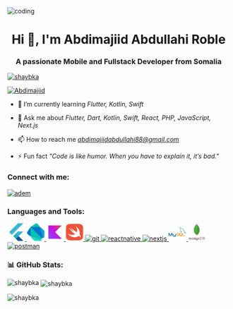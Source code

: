 <img align="top" alt="coding" src="https://user-images.githubusercontent.com/109351602/202650321-7f4da361-f98f-4345-8df4-adf352a11322.gif">
<h1 align="center">Hi 👋, I'm Abdimajiid Abdullahi Roble</h1>
<h3 align="center">A passionate Mobile and Fullstack Developer from Somalia</h3>



<p align="left"> <a href="https://github.com/ryo-ma/github-profile-trophy"><img src="https://github-profile-trophy.vercel.app/?username=shaybka" alt="shaybka" /></a> </p>

<p align="left"> <a href="https://www.linkedin.com/feed/" target="blank"><img src="https://img.shields.io/twitter/follow/Abdimajiid?logo=twitter&style=for-the-badge" alt="Abdimajiid" /></a> </p>


- 🌱 I’m currently learning *Flutter, Kotlin, Swift*

- 💬 Ask me about *Flutter, Dart, Kotlin, Swift, React, PHP, JavaScript, Next.js*

- 📫 How to reach me *abdimajiidabdullahi88@gmail.com*

- ⚡ Fun fact *"Code is like humor. When you have to explain it, it’s bad."*

<h3 align="left">Connect with me:</h3>
<p align="left">
<a href="https://twitter.com/adem" target="blank">
  <img align="center" src="https://raw.githubusercontent.com/rahuldkjain/github-profile-readme-generator/master/src/images/icons/Social/twitter.svg" alt="adem" height="30" width="40" />
</a>
</p>

<h3 align="left">Languages and Tools:</h3>
<p align="left">
  <a href="https://flutter.dev/" target="_blank" rel="noreferrer">
    <img src="https://raw.githubusercontent.com/devicons/devicon/master/icons/flutter/flutter-original.svg" alt="flutter" width="40" height="40"/>
  </a>
  <a href="https://dart.dev/" target="_blank" rel="noreferrer">
    <img src="https://raw.githubusercontent.com/devicons/devicon/master/icons/dart/dart-original.svg" alt="dart" width="40" height="40"/>
  </a>
  <a href="https://developer.android.com/kotlin" target="_blank" rel="noreferrer">
    <img src="https://raw.githubusercontent.com/devicons/devicon/master/icons/kotlin/kotlin-original.svg" alt="kotlin" width="40" height="40"/>
  </a>
  <a href="https://developer.apple.com/swift/" target="_blank" rel="noreferrer">
    <img src="https://raw.githubusercontent.com/devicons/devicon/master/icons/swift/swift-original.svg" alt="swift" width="40" height="40"/>
  </a>
 
  <a href="https://git-scm.com/" target="_blank" rel="noreferrer">
    <img src="https://www.vectorlogo.zone/logos/git-scm/git-scm-icon.svg" alt="git" width="40" height="40"/>
  </a>
  <a href="https://reactnative.dev/" target="_blank" rel="noreferrer">
    <img src="https://reactnative.dev/img/header_logo.svg" alt="reactnative" width="40" height="40"/>
  </a>
  <a href="https://nextjs.org/" target="_blank" rel="noreferrer">
    <img src="https://cdn.worldvectorlogo.com/logos/nextjs-2.svg" alt="nextjs" width="40" height="40"/>
  </a>
  <a href="https://www.mysql.com/" target="_blank" rel="noreferrer">
    <img src="https://raw.githubusercontent.com/devicons/devicon/master/icons/mysql/mysql-original-wordmark.svg" alt="mysql" width="40" height="40"/>
  </a>
  <a href="https://www.mongodb.com/" target="_blank" rel="noreferrer">
    <img src="https://raw.githubusercontent.com/devicons/devicon/master/icons/mongodb/mongodb-original-wordmark.svg" alt="mongodb" width="40" height="40"/>
  </a>
  <a href="https://www.postman.com/" target="_blank" rel="noreferrer">
    <img src="https://www.vectorlogo.zone/logos/getpostman/getpostman-icon.svg" alt="postman" width="40" height="40"/>
  </a>
</p>

<h3 align="left">📊 GitHub Stats:</h3>
<p><img align="left" src="https://github-readme-stats.vercel.app/api/top-langs?username=shaybka&show_icons=true&locale=en&layout=compact" alt="shaybka" /></p>

<p>&nbsp;<img align="center" src="https://github-readme-stats.vercel.app/api?username=shaybka&show_icons=true&locale=en" alt="shaybka" /></p>

<p><img align="center" src="https://github-readme-streak-stats.herokuapp.com/?user=shaybka&" alt="shaybka" /></p>
